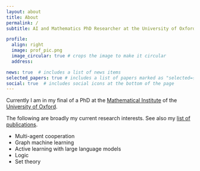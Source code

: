 ```yaml
---
layout: about
title: About
permalink: /
subtitle: AI and Mathematics PhD Researcher at the University of Oxford

profile:
  align: right
  image: prof_pic.png
  image_circular: true # crops the image to make it circular
  address:

news: true  # includes a list of news items
selected_papers: true # includes a list of papers marked as "selected={true}"
social: true  # includes social icons at the bottom of the page
---
```




Currently I am in my final of a PhD at the [Mathematical Institute](https://www.maths.ox.ac.uk/) of the [University of Oxford](https://www.ox.ac.uk/).

The following are broadly my current research interests. See also my [list of publications](/publications).
- Multi-agent cooperation
- Graph machine learning
- Active learning with large language models
- Logic
- Set theory